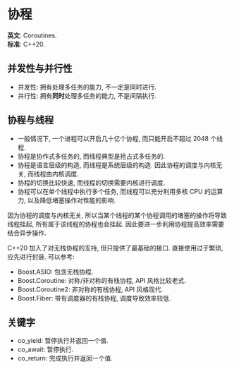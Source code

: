 # 协程

**英文**: Coroutines.  
**标准**: C++20.  

## 并发性与并行性

- 并发性: 拥有处理多任务的能力, 不一定是同时进行.
- 并行性: 拥有**同时**处理多任务的能力, 不是间隔执行.

## 协程与线程

- 一般情况下, 一个进程可以开启几十亿个协程, 而只能开启不超过 2048 个线程.
- 协程是协作式多任务的, 而线程典型是抢占式多任务的.
- 协程是语言层级的构造, 而线程是系统层级的构造. 因此协程的调度与内核无关, 而线程由内核调度.
- 协程的切换比较快速, 而线程的切换需要内核进行调度.
- 协程可以在单个线程中执行多个任务, 而线程可以充分利用多核 CPU 的运算力, 以及降低堵塞操作对性能的影响.

因为协程的调度与内核无关, 所以当某个线程的某个协程调用的堵塞的操作将导致线程挂起, 所有属于该线程的协程也会挂起. 因此要进一步利用协程提高效率需要结合异步操作.  

C++20 加入了对无栈协程的支持, 但只提供了最基础的接口. 直接使用过于繁琐, 应先进行封装. 可以参考:  

- Boost.ASIO: 包含无栈协程.
- Boost.Coroutine: 对称/非对称的有栈协程, API 风格比较老式.
- Boost.Coroutine2: 非对称的有栈协程, API 风格现代.
- Boost.Fiber: 带有调度器的有栈协程, 调度导致效率较低.

## 关键字

- co_yield: 暂停执行并返回一个值.
- co_await: 暂停执行.
- co_return: 完成执行并返回一个值.
